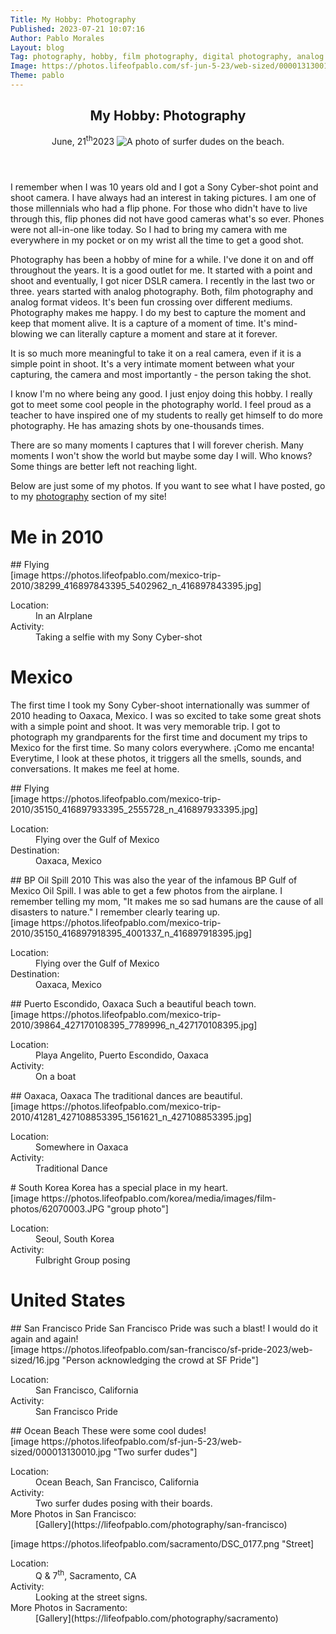```yaml
---
Title: My Hobby: Photography
Published: 2023-07-21 10:07:16
Author: Pablo Morales
Layout: blog
Tag: photography, hobby, film photography, digital photography, analog photography, digital, analog, video, DSLR, moments 
Image: https://photos.lifeofpablo.com/sf-jun-5-23/web-sized/000013130010.jpg
Theme: pablo
---
```

<div markdown="1">
<article class="roboto pb5 ">
  <header class="tc-l ph3 ph4-ns pt4 pt5-ns">
    <h1 class="navy roboto f3 f2-m f-subheadline-l measure lh-title fw1 mt0">My Hobby: Photography</h1>
    <time class="f5 f4-l db fw1 mb4"> June, 21<sup>th</sup>2023</time>
    <img class="w-100 dib measure f3" src="https://photos.lifeofpablo.com/san-diego/DSC_0583-1.png" alt="A photo of surfer dudes on the beach."/>
  </header>
</article>

I remember when I was 10 years old and I got a Sony Cyber-shot point and shoot camera. I have always had an interest in taking pictures. I am one of those millennials who had a flip phone. For those who didn't have to live through this, flip phones did not have good cameras what's so ever. Phones were not all-in-one like today.  So I had to bring my camera with me everywhere in my pocket or on my wrist all the time to get a good shot. 

Photography has been a hobby of mine for a while. I've done it on and off throughout the years. It is a good outlet for me. It started with a point and shoot and eventually, I got nicer DSLR camera. I recently in the last two or three. years started with analog photography. Both, film photography and analog format videos. It's been fun crossing over different mediums. Photography makes me happy. I do my best to capture the moment and keep that moment alive. It is a capture of a moment of time. It's mind-blowing we can literally capture a moment and stare at it forever. 

It is so much more meaningful to take it on a real camera, even if it is a simple point in shoot. It's a very intimate moment between what your capturing, the camera and most importantly - the person taking the shot. 

I know I'm no where being any good. I just enjoy doing this hobby. I really got to meet some cool people in the photography world. I feel proud as a teacher to have inspired one of my students to really get himself to do more photography. He has amazing shots by one-thousands times. 

There are so many moments I captures that I will forever cherish. Many moments I won't show the world but maybe some day I will. Who knows? Some things are better left not reaching light.


Below are just some of my photos. If you want to see what I have posted, go to my [photography](/photography) section of my site!
# Me in 2010
<div class="mw9 center ph3-ns" markdown="1">
## Flying
  <div class="cf ph2-ns">
    <div class="fl w-100 w-50-ns pa2" markdown="1">
[image https://photos.lifeofpablo.com/mexico-trip-2010/38299_416897843395_5402962_n_416897843395.jpg]
</div>
    <div class="fl w-100 w-50-ns pa2">
<dl class="lh-title pa4 mt0">
  <dt class="f6 b">Location:</dt>
  <dd class="ml0">In an AIrplane</dd>
  <dt class="f6 b">Activity:</dt>
  <dd class="ml0">Taking a selfie with my Sony Cyber-shot</dd>
</dl>
</div>
    </div>
  </div>
</div>

# Mexico
The first time I took my Sony Cyber-shoot internationally was summer of 2010 heading to Oaxaca, Mexico. I was so excited to take some great shots with a simple point and shoot. It was very memorable trip. I got to photograph my grandparents for the first time and document my trips to Mexico for the first time. So many colors everywhere. ¡Como me encanta! Everytime, I look at these photos, it triggers all the smells, sounds, and conversations. It makes me feel at home.



<div class="mw9 center ph3-ns" markdown="1">
## Flying
  <div class="cf ph2-ns">
    <div class="fl w-100 w-50-ns pa2" markdown="1">
[image https://photos.lifeofpablo.com/mexico-trip-2010/35150_416897933395_2555728_n_416897933395.jpg]
</div>
    <div class="fl w-100 w-50-ns pa2">
<dl class="lh-title pa4 mt0">
  <dt class="f6 b">Location:</dt>
  <dd class="ml0">Flying over the Gulf of Mexico</dd>
  <dt class="f6 b">Destination:</dt>
  <dd class="ml0">Oaxaca, Mexico</dd>
</dl>
</div>
    </div>
  </div>
</div>


<div class="mw9 center ph3-ns" markdown="1">
## BP Oil Spill 2010
This was also the year of the infamous BP Gulf of Mexico Oil Spill. I was able to get a few photos from the airplane. I remember telling my mom, "It makes me so sad humans are the cause of all disasters to nature." I remember clearly tearing up.
  <div class="cf ph2-ns">
    <div class="fl w-100 w-50-ns pa2" markdown="1">
[image https://photos.lifeofpablo.com/mexico-trip-2010/35150_416897918395_4001337_n_416897918395.jpg]
</div>
    <div class="fl w-100 w-50-ns pa2">
<dl class="lh-title pa4 mt0">
  <dt class="f6 b">Location:</dt>
  <dd class="ml0">Flying over the Gulf of Mexico</dd>
  <dt class="f6 b">Destination:</dt>
  <dd class="ml0">Oaxaca, Mexico</dd>
</dl>
</div>
    </div>
  </div>
</div>


<div class="mw9 center ph3-ns" markdown="1">
## Puerto Escondido, Oaxaca
Such a beautiful beach town.
  <div class="cf ph2-ns">
    <div class="fl w-100 w-50-ns pa2" markdown="1">
[image https://photos.lifeofpablo.com/mexico-trip-2010/39864_427170108395_7789996_n_427170108395.jpg]
</div>
    <div class="fl w-100 w-50-ns pa2">
<dl class="lh-title pa4 mt0">
  <dt class="f6 b">Location:</dt>
  <dd class="ml0">Playa Angelito, Puerto Escondido, Oaxaca</dd>
  <dt class="f6 b">Activity:</dt>
  <dd class="ml0">On a boat</dd>
</dl>
</div>
    </div>
  </div>
</div>


<div class="mw9 center ph3-ns" markdown="1">
## Oaxaca, Oaxaca
The traditional dances are beautiful.
  <div class="cf ph2-ns">
    <div class="fl w-100 w-50-ns pa2" markdown="1">
[image https://photos.lifeofpablo.com/mexico-trip-2010/41281_427108853395_1561621_n_427108853395.jpg]
</div>
    <div class="fl w-100 w-50-ns pa2">
<dl class="lh-title pa4 mt0">
  <dt class="f6 b">Location:</dt>
  <dd class="ml0">Somewhere in Oaxaca</dd>
  <dt class="f6 b">Activity:</dt>
  <dd class="ml0">Traditional Dance</dd>
</dl>
</div>
    </div>
  </div>
</div>


<div class="mw9 center ph3-ns" markdown="1">
# South Korea
Korea has a special place in my heart.
  <div class="cf ph2-ns">
    <div class="fl w-100 w-50-ns pa2" markdown="1">
[image https://photos.lifeofpablo.com/korea/media/images/film-photos/62070003.JPG "group photo"]
</div>
    <div class="fl w-100 w-50-ns pa2">
<dl class="lh-title pa4 mt0">
  <dt class="f6 b">Location:</dt>
  <dd class="ml0">Seoul, South Korea</dd>
  <dt class="f6 b">Activity:</dt>
  <dd class="ml0">Fulbright Group posing</dd>
</dl>
</div>
    </div>
  </div>
</div>

# United States
<div class="mw9 center ph3-ns" markdown="1">
## San Francisco Pride
San Francisco Pride was such a blast! I would do it again and again! 
  <div class="cf ph2-ns">
    <div class="fl w-100 w-50-ns pa2" markdown="1">
[image https://photos.lifeofpablo.com/san-francisco/sf-pride-2023/web-sized/16.jpg "Person acknowledging the crowd at SF Pride"]
</div>
    <div class="fl w-100 w-50-ns pa2">
<dl class="lh-title pa4 mt0">
  <dt class="f6 b">Location:</dt>
  <dd class="ml0">San Francisco, California</dd>
  <dt class="f6 b">Activity:</dt>
  <dd class="ml0">San Francisco Pride</dd>
</dl>
</div>
    </div>
  </div>
</div>

<div class="mw9 center ph3-ns" markdown="1">
## Ocean Beach
These were some cool dudes!
  <div class="cf ph2-ns">
    <div class="fl w-100 w-50-ns pa2" markdown="1">
[image https://photos.lifeofpablo.com/sf-jun-5-23/web-sized/000013130010.jpg "Two surfer dudes"]
</div>
    <div class="fl w-100 w-50-ns pa2">
<dl class="lh-title pa4 mt0">
  <dt class="f6 b">Location:</dt>
  <dd class="ml0">Ocean Beach, San Francisco, California</dd>
  <dt class="f6 b">Activity:</dt>
  <dd class="ml0">Two surfer dudes posing with their boards.</dd>
 <dt class="f6 b">More Photos in San Francisco:</dt>
  <dd class="ml0" markdown="1">[Gallery](https://lifeofpablo.com/photography/san-francisco)</dd
</dl>
</div>
    </div>
  </div>
</div>
</div>

<div class="mw9 center ph3-ns" markdown="1">
  <div class="cf ph2-ns">
    <div class="fl w-100 w-50-ns pa2" markdown="1">
[image https://photos.lifeofpablo.com/sacramento/DSC_0177.png "Street]
</div>
    <div class="fl w-100 w-50-ns pa2">
<dl class="lh-title pa4 mt0">
  <dt class="f6 b">Location:</dt>
  <dd class="ml0">Q & 7<sup>th</sup>, Sacramento, CA</dd>
  <dt class="f6 b">Activity:</dt>
  <dd class="ml0">Looking at the street signs.</dd>
  <dt class="f6 b">More Photos in Sacramento:</dt>
  <dd class="ml0" markdown="1">[Gallery](https://lifeofpablo.com/photography/sacramento)</dd>
</dl>
</div>
    </div>
  </div>
</div>
<style>
@import "https://pabs.tech/media/css/tachyons.css";
body {
overflow-x: hidden;
}
.full-width {
	left: 50%;
	margin-left: -50vw;
	margin-right: -50vw;
	max-width: 100vw;
	position: relative;
	right: 50%;
	width: 100vw;
}
</style>
